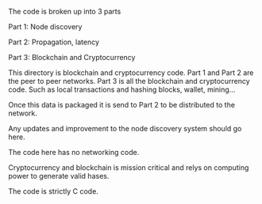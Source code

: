 The code is broken up into 3 parts

Part 1: Node discovery

Part 2: Propagation, latency

Part 3: Blockchain and Cryptocurrency

This directory is blockchain and cryptocurrency code. Part 1 and Part 2 are the peer to peer networks. Part 3 is all the blockchain and cryptocurrency code.
Such as local transactions and hashing blocks, wallet, mining...

Once this data is packaged it is send to Part 2 to be distributed to the network.

Any updates and improvement to the node discovery system should go here.

The code here has no networking code.

Cryptocurrency and blockchain is mission critical and  relys on computing power to generate valid hases.

The code is strictly C code.
